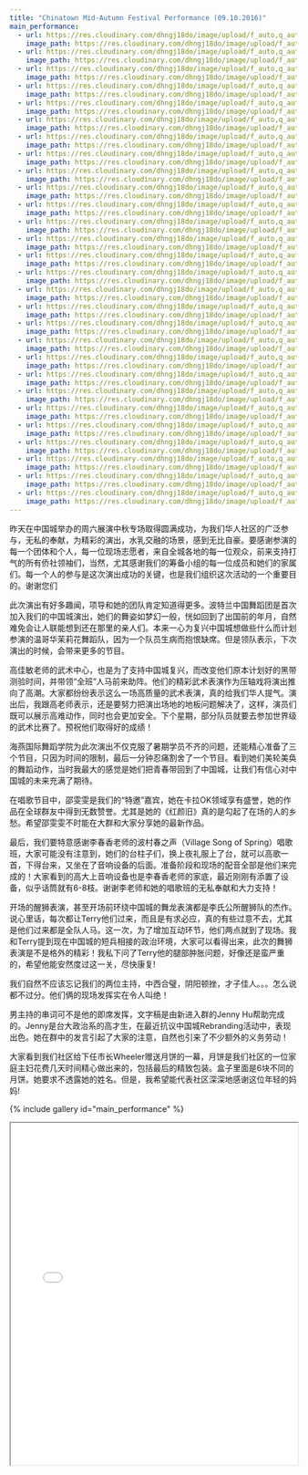 ```yaml
---
title: "Chinatown Mid-Autumn Festival Performance (09.10.2016)"
main_performance:
  - url: https://res.cloudinary.com/dhngj18do/image/upload/f_auto,q_auto/v1/images/chinatown/09102016/poster09102016
    image_path: https://res.cloudinary.com/dhngj18do/image/upload/f_auto,q_auto/v1/images/chinatown/09102016/poster09102016  
  - url: https://res.cloudinary.com/dhngj18do/image/upload/f_auto,q_auto/v1/images/chinatown/09102016/IMG_5270
    image_path: https://res.cloudinary.com/dhngj18do/image/upload/f_auto,q_auto/v1/images/chinatown/09102016/IMG_5270
  - url: https://res.cloudinary.com/dhngj18do/image/upload/f_auto,q_auto/v1/images/chinatown/09102016/IMG_5271
    image_path: https://res.cloudinary.com/dhngj18do/image/upload/f_auto,q_auto/v1/images/chinatown/09102016/IMG_5271
  - url: https://res.cloudinary.com/dhngj18do/image/upload/f_auto,q_auto/v1/images/chinatown/09102016/IMG_5282
    image_path: https://res.cloudinary.com/dhngj18do/image/upload/f_auto,q_auto/v1/images/chinatown/09102016/IMG_5282
  - url: https://res.cloudinary.com/dhngj18do/image/upload/f_auto,q_auto/v1/images/chinatown/09102016/IMG_5284
    image_path: https://res.cloudinary.com/dhngj18do/image/upload/f_auto,q_auto/v1/images/chinatown/09102016/IMG_5284
  - url: https://res.cloudinary.com/dhngj18do/image/upload/f_auto,q_auto/v1/images/chinatown/09102016/IMG_5286
    image_path: https://res.cloudinary.com/dhngj18do/image/upload/f_auto,q_auto/v1/images/chinatown/09102016/IMG_5286
  - url: https://res.cloudinary.com/dhngj18do/image/upload/f_auto,q_auto/v1/images/chinatown/09102016/IMG_5293
    image_path: https://res.cloudinary.com/dhngj18do/image/upload/f_auto,q_auto/v1/images/chinatown/09102016/IMG_5293
  - url: https://res.cloudinary.com/dhngj18do/image/upload/f_auto,q_auto/v1/images/chinatown/09102016/IMG_5304
    image_path: https://res.cloudinary.com/dhngj18do/image/upload/f_auto,q_auto/v1/images/chinatown/09102016/IMG_5304
  - url: https://res.cloudinary.com/dhngj18do/image/upload/f_auto,q_auto/v1/images/chinatown/09102016/IMG_5306
    image_path: https://res.cloudinary.com/dhngj18do/image/upload/f_auto,q_auto/v1/images/chinatown/09102016/IMG_5306
  - url: https://res.cloudinary.com/dhngj18do/image/upload/f_auto,q_auto/v1/images/chinatown/09102016/IMG_5316
    image_path: https://res.cloudinary.com/dhngj18do/image/upload/f_auto,q_auto/v1/images/chinatown/09102016/IMG_5316
  - url: https://res.cloudinary.com/dhngj18do/image/upload/f_auto,q_auto/v1/images/chinatown/09102016/IMG_5326
    image_path: https://res.cloudinary.com/dhngj18do/image/upload/f_auto,q_auto/v1/images/chinatown/09102016/IMG_5326
  - url: https://res.cloudinary.com/dhngj18do/image/upload/f_auto,q_auto/v1/images/chinatown/09102016/IMG_5349
    image_path: https://res.cloudinary.com/dhngj18do/image/upload/f_auto,q_auto/v1/images/chinatown/09102016/IMG_5349  
  - url: https://res.cloudinary.com/dhngj18do/image/upload/f_auto,q_auto/v1/images/chinatown/09102016/IMG_5394
    image_path: https://res.cloudinary.com/dhngj18do/image/upload/f_auto,q_auto/v1/images/chinatown/09102016/IMG_5394
  - url: https://res.cloudinary.com/dhngj18do/image/upload/f_auto,q_auto/v1/images/chinatown/09102016/IMG_5410
    image_path: https://res.cloudinary.com/dhngj18do/image/upload/f_auto,q_auto/v1/images/chinatown/09102016/IMG_5410
  - url: https://res.cloudinary.com/dhngj18do/image/upload/f_auto,q_auto/v1/images/chinatown/09102016/IMG_5414
    image_path: https://res.cloudinary.com/dhngj18do/image/upload/f_auto,q_auto/v1/images/chinatown/09102016/IMG_5414
  - url: https://res.cloudinary.com/dhngj18do/image/upload/f_auto,q_auto/v1/images/chinatown/09102016/IMG_5438
    image_path: https://res.cloudinary.com/dhngj18do/image/upload/f_auto,q_auto/v1/images/chinatown/09102016/IMG_5438
  - url: https://res.cloudinary.com/dhngj18do/image/upload/f_auto,q_auto/v1/images/chinatown/09102016/IMG_5444
    image_path: https://res.cloudinary.com/dhngj18do/image/upload/f_auto,q_auto/v1/images/chinatown/09102016/IMG_5444
  - url: https://res.cloudinary.com/dhngj18do/image/upload/f_auto,q_auto/v1/images/chinatown/09102016/IMG_5453
    image_path: https://res.cloudinary.com/dhngj18do/image/upload/f_auto,q_auto/v1/images/chinatown/09102016/IMG_5453
  - url: https://res.cloudinary.com/dhngj18do/image/upload/f_auto,q_auto/v1/images/chinatown/09102016/IMG_5464
    image_path: https://res.cloudinary.com/dhngj18do/image/upload/f_auto,q_auto/v1/images/chinatown/09102016/IMG_5464
  - url: https://res.cloudinary.com/dhngj18do/image/upload/f_auto,q_auto/v1/images/chinatown/09102016/IMG_5509
    image_path: https://res.cloudinary.com/dhngj18do/image/upload/f_auto,q_auto/v1/images/chinatown/09102016/IMG_5509  
  - url: https://res.cloudinary.com/dhngj18do/image/upload/f_auto,q_auto/v1/images/chinatown/09102016/IMG_5644
    image_path: https://res.cloudinary.com/dhngj18do/image/upload/f_auto,q_auto/v1/images/chinatown/09102016/IMG_5644
  - url: https://res.cloudinary.com/dhngj18do/image/upload/f_auto,q_auto/v1/images/chinatown/09102016/IMG_5650
    image_path: https://res.cloudinary.com/dhngj18do/image/upload/f_auto,q_auto/v1/images/chinatown/09102016/IMG_5650
  - url: https://res.cloudinary.com/dhngj18do/image/upload/f_auto,q_auto/v1/images/chinatown/09102016/IMG_5760
    image_path: https://res.cloudinary.com/dhngj18do/image/upload/f_auto,q_auto/v1/images/chinatown/09102016/IMG_5760
  - url: https://res.cloudinary.com/dhngj18do/image/upload/f_auto,q_auto/v1/images/chinatown/09102016/IMG_5771
    image_path: https://res.cloudinary.com/dhngj18do/image/upload/f_auto,q_auto/v1/images/chinatown/09102016/IMG_5771
  - url: https://res.cloudinary.com/dhngj18do/image/upload/f_auto,q_auto/v1/images/chinatown/09102016/IMG_5780
    image_path: https://res.cloudinary.com/dhngj18do/image/upload/f_auto,q_auto/v1/images/chinatown/09102016/IMG_5780      
  - url: https://res.cloudinary.com/dhngj18do/image/upload/f_auto,q_auto/v1/images/chinatown/09102016/mmexport1473602790510
    image_path: https://res.cloudinary.com/dhngj18do/image/upload/f_auto,q_auto/v1/images/chinatown/09102016/mmexport1473602790510
  - url: https://res.cloudinary.com/dhngj18do/image/upload/f_auto,q_auto/v1/images/chinatown/09102016/mmexport1473602912800
    image_path: https://res.cloudinary.com/dhngj18do/image/upload/f_auto,q_auto/v1/images/chinatown/09102016/mmexport1473602912800
  - url: https://res.cloudinary.com/dhngj18do/image/upload/f_auto,q_auto/v1/images/chinatown/09102016/mmexport1473602942295
    image_path: https://res.cloudinary.com/dhngj18do/image/upload/f_auto,q_auto/v1/images/chinatown/09102016/mmexport1473602942295
---
```


昨天在中国城举办的周六展演中秋专场取得圆满成功，为我们华人社区的广泛参与，无私的奉献，为精彩的演出，水乳交融的场景，感到无比自豪。要感谢参演的每一个团体和个人，每一位现场志愿者，来自全城各地的每一位观众，前来支持打气的所有侨社领袖们，当然，尤其感谢我们的筹备小组的每一位成员和她们的家属们。每一个人的参与是这次演出成功的关键，也是我们组织这次活动的一个重要目的。谢谢您们

此次演出有好多趣闻，项导和她的团队肯定知道得更多。波特兰中国舞蹈团是首次加入我们的中国城演出，她们的舞姿如梦幻一般，恍如回到了出国前的年月，自然难免会让人联能想到还在那里的亲人们。本来一心为复兴中国城想做些什么而计划参演的温哥华茉莉花舞蹈队，因为一个队员生病而抱恨缺席。但是领队表示，下次演出的时候，会带来更多的节目。

高佳敏老师的武术中心，也是为了支持中国城复兴，而改变他们原本计划好的黑带测验时间，并带领“全班”人马前来助阵。他们的精彩武术表演作为压轴戏将演出推向了高潮。大家都纷纷表示这么一场高质量的武术表演，真的给我们华人提气。演出后，我跟高老师表示，还是要努力把演出场地的地板问题解决了，这样，演员们既可以展示高难动作，同时也会更加安全。下个星期，部分队员就要去参加世界级的武术比赛了。预祝他们取得好的成绩！

海燕国际舞蹈学院为此次演出不仅克服了暑期学员不齐的问题，还能精心准备了三个节目，只因为时间的限制，最后一分钟忍痛割舍了一个节目。看到她们美轮美奂的舞蹈动作，当时我最大的感觉是她们把青春带回到了中国城，让我们有信心对中国城的未来充满了期待。

在唱歌节目中，邵雯雯是我们的“特邀”嘉宾，她在卡拉OK领域享有盛誉，她的作品在全球群友中得到无数赞誉。尤其是她的《红颜旧》真的是勾起了在场的人的乡愁。希望邵雯雯不时能在大群和大家分享她的最新作品。

最后，我们要特意感谢李春香老师的波村春之声（Village Song of Spring）唱歌班，大家可能没有注意到，她们的台柱子们，换上夜礼服上了台，就可以高歌一首，下得台来，又坐在了音响设备的后面。准备阶段和现场的配音全部是他们来完成的！大家看到的高大上音响设备也是李春香老师的家底，最近刚刚有添置了设备，似乎话筒就有6-8枝。谢谢李老师和她的唱歌班的无私奉献和大力支持！

开场的醒狮表演，甚至开场前环绕中国城的舞龙表演都是李氏公所醒狮队的杰作。说心里话，每次都让Terry他们过来，而且是有求必应，真的有些过意不去，尤其是他们过来都是全队人马。这一次，为了增加互动环节，他们两点就到了现场。我和Terry提到现在中国城的短兵相接的政治环境，大家可以看得出来，此次的舞狮表演是不是格外的精彩！我私下问了Terry他的腿部肿胀问题，好像还是蛮严重的，希望他能安然度过这一关，尽快康复!

我们自然不应该忘记我们的两位主持，中西合璧，阴阳顿挫，才子佳人。。。怎么说都不过分。他们俩的现场发挥实在令人叫绝！

男主持的串词可不是他的即席发挥，文字稿是由新进入群的Jenny Hu帮助完成的。Jenny是台大政治系的高才生，在最近抗议中国城Rebranding活动中，表现出色。她在群中的发言引起了大家的注意，自然也引来了不少额外的义务劳动！

大家看到我们社区给下任市长Wheeler赠送月饼的一幕，月饼是我们社区的一位家庭主妇花费几天时间精心做出来的，包括最后的精致包装。盒子里面是6块不同的月饼。她要求不透露她的姓名。但是，我希望能代表社区深深地感谢这位年轻的妈妈!


{% include gallery id="main_performance" %}

<iframe src="{{ site.url }}/assets/pdf/916.pdf" style="width: 100%; height: 600px"></iframe>
